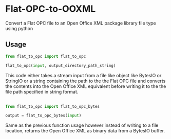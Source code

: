 # Flat-OPC-to-OOXML
Convert a Flat OPC file to an Open Office XML package library file type using python

Usage
---
```python
from flat_to_opc import flat_to_opc

flat_to_opc(input, output_directory_path_string)
```
This code either takes a stream input from a file like object like BytesIO or StringIO or a string containing the path to the the Flat OPC file and converts the contents into the Open Office XML equivalent before writing it to the the file path specified in string format.
<br/>
<br/>
<!-- -->
```python
from flat_to_opc import flat_to_opc_bytes

output = flat_to_opc_bytes(input)
```
Same as the previous function usage however instead of writing to a file location, returns the Open Office XML as binary data from a BytesIO buffer.
